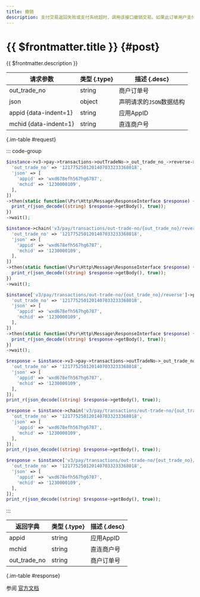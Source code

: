 ```yaml
---
title: 撤销
description: 支付交易返回失败或支付系统超时，调用该接口撤销交易。如果此订单用户支付失败，微信支付系统会将此订单关闭；如果用户支付成功，微信支付系统会将此订单资金退还给用户。
---
```


# {{ $frontmatter.title }} {#post}

{{ $frontmatter.description }}

| 请求参数 | 类型 {.type} | 描述 {.desc}
| --- | --- | ---
| out_trade_no | string | 商户订单号
| json | object | 声明请求的`JSON`数据结构
| appid {data-indent=1} | string | 应用AppID
| mchid {data-indent=1} | string | 直连商户号

{.im-table #request}


::: code-group
```php [异步纯链式]
$instance->v3->pay->transactions->outTradeNo->_out_trade_no_->reverse->postAsync([
  'out_trade_no' => '1217752501201407033233368018',
  'json' => [
    'appid' => 'wxd678efh567hg6787',
    'mchid' => '1230000109',
  ],
])
->then(static function(\Psr\Http\Message\ResponseInterface $response) {
  print_r(json_decode((string) $response->getBody(), true));
})
->wait();
```

```php [异步声明式]
$instance->chain('v3/pay/transactions/out-trade-no/{out_trade_no}/reverse')->postAsync([
  'out_trade_no' => '1217752501201407033233368018',
  'json' => [
    'appid' => 'wxd678efh567hg6787',
    'mchid' => '1230000109',
  ],
])
->then(static function(\Psr\Http\Message\ResponseInterface $response) {
  print_r(json_decode((string) $response->getBody(), true));
})
->wait();
```

```php [异步属性式]
$instance['v3/pay/transactions/out-trade-no/{out_trade_no}/reverse']->postAsync([
  'out_trade_no' => '1217752501201407033233368018',
  'json' => [
    'appid' => 'wxd678efh567hg6787',
    'mchid' => '1230000109',
  ],
])
->then(static function(\Psr\Http\Message\ResponseInterface $response) {
  print_r(json_decode((string) $response->getBody(), true));
})
->wait();
```

```php [同步纯链式]
$response = $instance->v3->pay->transactions->outTradeNo->_out_trade_no_->reverse->post([
  'out_trade_no' => '1217752501201407033233368018',
  'json' => [
    'appid' => 'wxd678efh567hg6787',
    'mchid' => '1230000109',
  ],
]);
print_r(json_decode((string) $response->getBody(), true));
```

```php [同步声明式]
$response = $instance->chain('v3/pay/transactions/out-trade-no/{out_trade_no}/reverse')->post([
  'out_trade_no' => '1217752501201407033233368018',
  'json' => [
    'appid' => 'wxd678efh567hg6787',
    'mchid' => '1230000109',
  ],
]);
print_r(json_decode((string) $response->getBody(), true));
```

```php [同步属性式]
$response = $instance['v3/pay/transactions/out-trade-no/{out_trade_no}/reverse']->post([
  'out_trade_no' => '1217752501201407033233368018',
  'json' => [
    'appid' => 'wxd678efh567hg6787',
    'mchid' => '1230000109',
  ],
]);
print_r(json_decode((string) $response->getBody(), true));
```

:::

| 返回字典 | 类型 {.type} | 描述 {.desc}
| --- | --- | ---
| appid | string | 应用AppID
| mchid | string | 直连商户号
| out_trade_no | string | 商户订单号

{.im-table #response}

参阅 [官方文档](https://pay.weixin.qq.com/docs/merchant/apis/code-payment-v3/direct/reverse.html)
